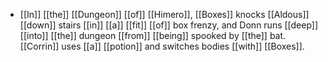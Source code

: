 - [[In]] [[the]] [[Dungeon]] [[of]] [[Himero]], [[Boxes]] knocks [[Aldous]] [[down]] stairs [[in]] [[a]] [[fit]] [[of]] box frenzy, and Donn runs [[deep]] [[into]] [[the]] dungeon [[from]] [[being]] spooked by [[the]] bat. [[Corrin]] uses [[a]] [[potion]] and switches bodies [[with]] [[Boxes]].
